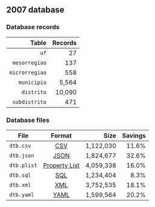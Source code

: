 ## 2007 database

### Database records

|          Table | Records |
| --------------:| -------:|
|           `uf` |      27 |
|  `mesorregiao` |     137 |
| `microrregiao` |     558 |
|    `municipio` |   5,564 |
|     `distrito` |  10,090 |
|  `subdistrito` |     471 |

### Database files

| File        | Format                                                       |      Size | Savings |
| ----------- |:------------------------------------------------------------:| ---------:| -------:|
| `dtb.csv`   | [CSV](https://en.wikipedia.org/wiki/Comma-separated_values)  | 1,122,030 |   11.6% |
| `dtb.json`  | [JSON](https://en.wikipedia.org/wiki/JSON)                   | 1,824,677 |   32.6% |
| `dtb.plist` | [Property List](https://en.wikipedia.org/wiki/Property_list) | 4,059,338 |   16.0% |
| `dtb.sql`   | [SQL](https://en.wikipedia.org/wiki/SQL)                     | 1,234,404 |    8.3% |
| `dtb.xml`   | [XML](https://en.wikipedia.org/wiki/XML)                     | 3,752,535 |   18.1% |
| `dtb.yaml`  | [YAML](https://en.wikipedia.org/wiki/YAML)                   | 1,599,564 |   20.2% |
